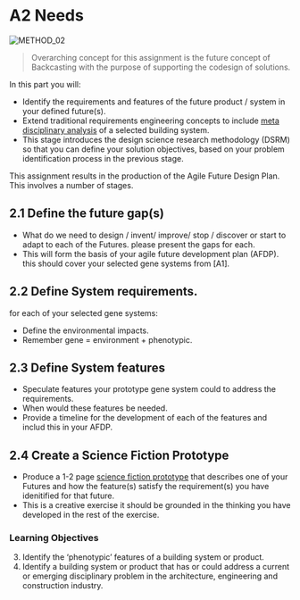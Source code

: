 # A2 Needs
![METHOD_02](https://github.com/timmcginley/Agile-Prototyping/assets/1415855/23c41df7-b987-4d23-9c3a-8144a56c896b)

>Overarching concept for this assignment is the future concept of Backcasting with the purpose of supporting the codesign of solutions.

In this part you will:
* Identify the requirements and features of the future product / system in your defined future(s).
* Extend traditional requirements engineering concepts to include [meta disciplinary analysis] of a selected building system.
* This stage introduces the design science research methodology (DSRM) so that you can define your solution objectives, based on your problem identification process in the previous stage.

This assignment results in the production of the Agile Future Design Plan. This involves a number of stages.

## 2.1 Define the future gap(s)
* What do we need to design / invent/ improve/ stop / discover or start to adapt to each of the Futures. please present the gaps for each.
* This will form the basis of your agile future development plan (AFDP). this should cover your selected gene systems from [A1].
## 2.2 Define System requirements. 
for each of your selected gene systems:
* Define the environmental impacts.
* Remember gene = environment + phenotypic.
## 2.3 Define System features
* Speculate features your prototype gene system could to address the requirements.
* When would these features be needed.
* Provide a timeline for the development of each of the features and includ this in your AFDP.
## 2.4 Create a Science Fiction Prototype
* Produce a 1-2 page [science fiction prototype] that describes one of your Futures and how the feature(s) satisfy the requirement(s) you have idenitified for that future.
* This is a creative exercise it should be grounded in the thinking you have developed in the rest of the exercise.

### Learning Objectives
3. Identify the ‘phenotypic’ features of a building system or product.
4. Identify a building system or product that has or could address a current or emerging disciplinary problem in the architecture, engineering and construction industry.

[science fiction prototype]: /Agile/Concepts/ScienceFictionPrototype
[meta disciplinary analysis]: /Agile/Concepts/MetaDisciplinary
